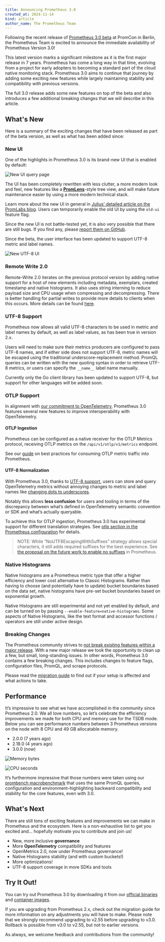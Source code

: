 ```yaml
---
title: Announcing Prometheus 3.0
created_at: 2024-11-14
kind: article
author_name: The Prometheus Team
---
```


Following the recent release of [Prometheus 3.0 beta](https://prometheus.io/blog/2024/09/11/prometheus-3-beta/) at PromCon in Berlin, the Prometheus Team
is excited to announce the immediate availability of Prometheus Version 3.0!

This latest version marks a significant milestone as it is the first major release in 7 years. Prometheus has come a long way in that time,
evolving from a project for early adopters to becoming a standard part of the cloud native monitoring stack. Prometheus 3.0 aims to
continue that journey by adding some exciting new features while largely maintaining stability and compatibility with previous versions.

The full 3.0 release adds some new features on top of the beta and also introduces a few additional breaking changes that we will describe in this article.

<!-- more -->

## What's New

Here is a summary of the exciting changes that have been released as part of the beta version, as well as what has been added since:

### New UI

One of the highlights in Prometheus 3.0 is its brand-new UI that is enabled by default:

![New UI query page](/assets/blog/2024-11-14/blog_post_screenshot_tree_view-s.png)

The UI has been completely rewritten with less clutter, a more modern look and feel, new features like a [**PromLens**](https://promlens.com/)-style tree view,
and will make future maintenance easier by using a more modern technical stack.

Learn more about the new UI in general in [Julius' detailed article on the PromLabs blog](https://promlabs.com/blog/2024/09/11/a-look-at-the-new-prometheus-3-0-ui/).
Users can temporarily enable the old UI by using the `old-ui` feature flag.

Since the new UI is not battle-tested yet, it is also very possible that there are still bugs. If you find any, please
[report them on GitHub](https://github.com/prometheus/prometheus/issues/new?assignees=&labels=&projects=&template=bug_report.yml).

Since the beta, the user interface has been updated to support UTF-8 metric and label names.

![New UTF-8 UI](/assets/blog/2024-11-14/utf8_ui.png)

### Remote Write 2.0

Remote-Write 2.0 iterates on the previous protocol version by adding native support for a host of new elements including metadata, exemplars,
created timestamp and native histograms. It also uses string interning to reduce payload size and CPU usage when compressing and decompressing.
There is better handling for partial writes to provide more details to clients when this occurs. More details can be found
[here](https://prometheus.io/docs/specs/remote_write_spec_2_0/).

### UTF-8 Support

Prometheus now allows all valid UTF-8 characters to be used in metric and label names by default, as well as label values,
as has been true in version 2.x.

Users will need to make sure their metrics producers are configured to pass UTF-8 names, and if either side does not support UTF-8,
metric names will be escaped using the traditional underscore-replacement method. PromQL queries can be written with the new quoting syntax
in order to retrieve UTF-8 metrics, or users can specify the `__name__`  label name manually.

Currently only the Go client library has been updated to support UTF-8, but support for other languages will be added soon.

### OTLP Support

In alignment with [our commitment to OpenTelemetry](https://prometheus.io/blog/2024/03/14/commitment-to-opentelemetry/), Prometheus 3.0 features
several new features to improve interoperability with OpenTelemetry.

#### OTLP Ingestion

Prometheus can be configured as a native receiver for the OTLP Metrics protocol, receiving OTLP metrics on the `/api/v1/otlp/v1/metrics` endpoint.

See our [guide](https://prometheus.io/docs/guides/opentelemetry) on best practices for consuming OTLP metric traffic into Prometheus.

#### UTF-8 Normalization

With Prometheus 3.0, thanks to [UTF-8 support](#utf-8-support), users can store and query OpenTelemetry metrics without annoying changes to metric and label names like [changing dots to underscores](https://github.com/open-telemetry/opentelemetry-collector-contrib/tree/main/pkg/translator/prometheus).

Notably this allows **less confusion** for users and tooling in terms of the discrepancy between what’s defined in OpenTelemetry semantic convention or SDK and what’s actually queryable.

To achieve this for OTLP ingestion, Prometheus 3.0 has experimental support for different translation strategies. See [otlp section in the Prometheus configuration](https://prometheus.io/docs/prometheus/latest/configuration/configuration/#:~:text=Settings%20related%20to%20the%20OTLP%20receiver%20feature) for details.

> NOTE: While “NoUTF8EscapingWithSuffixes” strategy allows special characters, it still adds required suffixes for the best experience. See [the proposal on the future work to enable no suffixes](https://github.com/prometheus/proposals/pull/39) in Prometheus.

### Native Histograms

Native histograms are a Prometheus metric type that offer a higher efficiency and lower cost alternative to Classic Histograms. Rather than having to choose (and potentially have to update) bucket boundaries based on the data set, native histograms have pre-set bucket boundaries based on exponential growth.

Native Histograms are still experimental and not yet enabled by default, and can be turned on by passing `--enable-feature=native-histograms`. Some aspects of Native Histograms, like the text format and accessor functions / operators are still under active design.

### Breaking Changes

The Prometheus community strives to [not break existing features within a major release](https://prometheus.io/docs/prometheus/latest/stability/). With a new major release we took the opportunity to clean up a few, but small, long-standing issues. In other words, Prometheus 3.0 contains a few breaking changes. This includes changes to feature flags, configuration files, PromQL, and scrape protocols.

Please read the [migration guide](https://prometheus.io/docs/prometheus/3.0/migration/) to find out if your setup is affected and what actions to take.

## Performance

It’s impressive to see what we have accomplished in the community since Prometheus 2.0. We all love numbers, so let’s celebrate the efficiency improvements we made for both CPU and memory use for the TSDB mode. Below you can see performance numbers between 3 Prometheus versions on the node with 8 CPU and 49 GB allocatable memory.

* 2.0.0 (7 years ago)
* 2.18.0 (4 years ago)
* 3.0.0 (now)

![Memory bytes](/assets/blog/2024-11-14/memory_bytes_ui.png)

![CPU seconds](/assets/blog/2024-11-14/cpu_seconds_ui.png)

It’s furthermore impressive that those numbers were taken using our [prombench macrobenchmark](https://github.com/prometheus/prometheus/pull/15366)
that uses the same PromQL queries, configuration and environment–highlighting backward compatibility and stability for the core features, even with 3.0.

## What's Next

There are still tons of exciting features and improvements we can make in Prometheus and the ecosystem. Here is a non-exhaustive list to get you excited and…
hopefully motivate you to contribute and join us!

* New, more inclusive **governance**
* More **OpenTelemetry** compatibility and features
* OpenMetrics 2.0, now under Prometheus governance!
* Native Histograms stability (and with custom buckets!)
* More optimizations!
* UTF-8 support coverage in more SDKs and tools

## Try It Out!

You can try out Prometheus 3.0 by downloading it from our [official binaries](https://prometheus.io/download/#prometheus) and [container images](https://quay.io/repository/prometheus/prometheus?tab=tags).

If you are upgrading from Prometheus 2.x, check out the migration guide for more information on any adjustments you will have to make.
Please note that we strongly recommend upgrading to v2.55 before upgrading to v3.0. Rollback is possible from v3.0 to v2.55, but not to earlier versions.

As always, we welcome feedback and contributions from the community!
